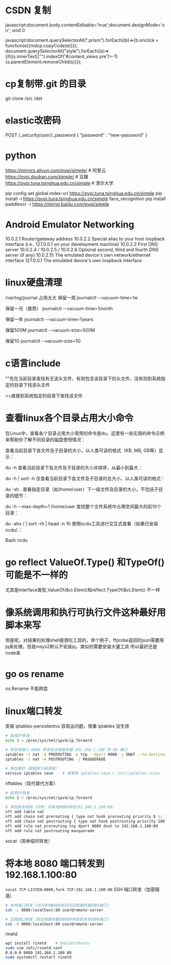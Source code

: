 
# CSDN 复制
javascript:document.body.contentEditable='true';document.designMode='on'; void 0

javascript:document.querySelectorAll(".prism").forEach((b)=>{b.onclick = function(e){mdcp.copyCode(e)}});
document.querySelectorAll("style").forEach((s)=>{if((s.innerText||"").indexOf('#content_views pre')>-1){s.parentElement.removeChild(s)}});


# cp复制带.git 的目录
git clone /src /dst


# elastic改密码
POST /_security/user/<user>/_password
{
"password" : "new-password"
}

# python

https://mirrors.aliyun.com/pypi/simple/     # 阿里云
https://pypi.douban.com/simple/             # 豆瓣
https://pypi.tuna.tsinghua.edu.cn/simple    # 清华大学

pip config set global.index-url https://pypi.tuna.tsinghua.edu.cn/simple
pip install -i  https://pypi.tuna.tsinghua.edu.cn/simple face_recognition
pip install paddleocr -i https://mirror.baidu.com/pypi/simple

# Android Emulator Networking
10.0.2.1	Router/gateway address
10.0.2.2	Special alias to your host loopback interface (i.e., 127.0.0.1 on your development machine)
10.0.2.3	First DNS server
10.0.2.4 / 10.0.2.5 / 10.0.2.6	Optional second, third and fourth DNS server (if any)
10.0.2.15	The emulated device's own network/ethernet interface
127.0.0.1	The emulated device's own loopback interface

# linux硬盘清理
/var/log/journal 占用太大
保留一周
journalctl --vacuum-time=1w

保留一月（推荐）
journalctl --vacuum-time=1month

保留一年
journalctl --vacuum-time=1years

保留500M
journalctl --vacuum-size=500M

保留1G
journalctl --vacuum-size=1G



# c语言include
""先在当前目录查找有无该头文件，有则包含该目录下的头文件，没有则到系统指定的目录下找该头文件

<>直接到系统指定的目录下查找该文件

# 查看linux各个目录占用大小命令
在Linux中，查看各个目录占用大小常用的命令是du。这里有一些实用的命令示例来帮助你了解不同目录的磁盘使用情况：

查看当前目录下各文件及子目录的大小，以人类可读的格式（KB, MB, GB等）显示：


du -h
查看当前目录下各文件及子目录的大小并排序，从最小到最大：


du -h | sort -h
仅查看当前目录下各文件及子目录的总大小，以人类可读的格式：


du -sh .
查看指定目录（如/home/user）下一级文件及目录的大小，不包括子目录的细节：


du -h --max-depth=1 /home/user
查找整个文件系统中占用空间最大的前10个目录：


du -ahx / | sort -rh | head -n 10
使用ncdu工具进行交互式查看（如果已安装ncdu）：

Bash
ncdu

# go reflect ValueOf.Type() 和TypeOf() 可能是不一样的
尤其是interface类型,ValueOf(&v).Elem()和reflect.TypeOf(&v).Elem() 不一样


# 像系统调用和执行可执行文件这种最好用脚本来写
但是呢，对结果的处理shell是很吃工具的，举个例子，ffprobe返回的json需要用jq来处理，但是msys2默认不安装jq，类似的需要安装大量工具
所以最好还是node来

# go os rename
os.Rename 不能跨盘

# linux端口转发
安装 iptables-persistentvs 容易出问题，慎重
iptables 没生效
```bash
# 启用IP转发
echo 1 > /proc/sys/net/ipv4/ip_forward

# 将本地端口 8080 转发到远程服务器 192.168.1.100 的 80 端口
iptables -t nat -A PREROUTING -p tcp --dport 8080 -j DNAT --to-destination 192.168.1.100:80
iptables -t nat -A POSTROUTING -j MASQUERADE

# 保存规则（根据发行版选择）
service iptables save    # 或使用 iptables-save > /etc/iptables.rules
```
nftables（现代替代方案）
```bash
# 启用IP转发
echo 1 > /proc/sys/net/ipv4/ip_forward

# 添加转发规则（示例：将本地8080转到192.168.1.100:80）
nft add table nat
nft add chain nat prerouting { type nat hook prerouting priority 0 \; }
nft add chain nat postrouting { type nat hook postrouting priority 100 \; }
nft add rule nat prerouting tcp dport 8080 dnat to 192.168.1.100:80
nft add rule nat postrouting masquerade
```
socat（简单临时转发）
# 将本地 8080 端口转发到 192.168.1.100:80
`socat TCP-LISTEN:8080,fork TCP:192.168.1.100:80`
SSH 端口转发（加密隧道）
```bash
# 本地端口转发（访问本地8080即访问远程服务器的80端口）
ssh -L 8080:localhost:80 user@remote-server

# 远程端口转发（将远程服务器的8080转发到本地的80端口）
ssh -R 8080:localhost:80 user@remote-server
```
rinetd
```bash
apt install rinetd    # Debian/Ubuntu
sudo vim /etc/rinetd.conf
0.0.0.0 8080 192.168.1.100 80
sudo systemctl restart rinetd
```
